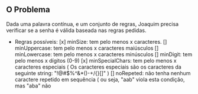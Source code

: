 ## O Problema
Dada uma palavra contínua, e um conjunto de regras, Joaquim precisa verificar se a senha é válida
baseada nas regras pedidas.
- Regras possíveis:
[x] minSize: tem pelo menos x caracteres.
[] minUppercase: tem pelo menos x caracteres maiúsculos
[] minLowercase: tem pelo menos x caracteres minúsculos
[] minDigit: tem pelo menos x dígitos (0-9)
[x] minSpecialChars: tem pelo menos x caracteres especiais ( Os caracteres especiais são os
caracteres da seguinte string: "!@#$%^&*()-+\/{}[]" )
[] noRepeted: não tenha nenhum caractere repetido em sequência ( ou seja, "aab" viola esta
condição, mas "aba" não